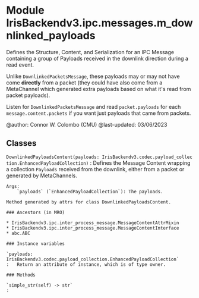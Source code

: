 Module IrisBackendv3.ipc.messages.m_downlinked_payloads
=======================================================
Defines the Structure, Content, and Serialization for an IPC Message
containing a group of Payloads received in the downlink direction during a read
event.

Unlike `DownlinkedPacketsMessage`, these payloads may or may not have come
**directly** from a packet (they could have also come from a MetaChannel which
generated extra payloads based on what it's read from packet payloads).

Listen for `DownlinkedPacketsMessage` and read `packet.payloads` for each
`message.content.packets` if you want just payloads that came from packets.

@author: Connor W. Colombo (CMU)
@last-updated: 03/06/2023

Classes
-------

`DownlinkedPayloadsContent(payloads: IrisBackendv3.codec.payload_collection.EnhancedPayloadCollection)`
:   Defines the Message Content wrapping a collection `Payloads` received from
    the downlink, either from a packet or generated by MetaChannels.
    
    Args:
        `payloads` (`EnhancedPayloadCollection`): The payloads.
    
    Method generated by attrs for class DownlinkedPayloadsContent.

    ### Ancestors (in MRO)

    * IrisBackendv3.ipc.inter_process_message.MessageContentAttrMixin
    * IrisBackendv3.ipc.inter_process_message.MessageContentInterface
    * abc.ABC

    ### Instance variables

    `payloads: IrisBackendv3.codec.payload_collection.EnhancedPayloadCollection`
    :   Return an attribute of instance, which is of type owner.

    ### Methods

    `simple_str(self) ‑> str`
    :